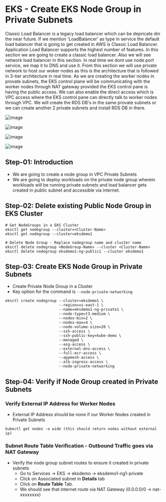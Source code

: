 # EKS - Create EKS Node Group in Private Subnets
Classic Load Balancer is a legacy load balancer which can be depricate din the near future. If we mention 'LoadBalancer' as type in service the default load balancer that is going to get created in AWS is Classic Load Balancer. Application Load Balancer supports the highest number of features. In this section we are going to create a classic load balancer. Also we will see network load balancer in this section.
In real time we dont use node port service, we map it to DNS and use it. From this section we will use private network to host our woker nodes as this is the architecture that is followed in 3-tier architecture in real time. As we are creating the worker nodes in provate subnets, the EKS control plane will be communicating with the worker nodes through NAT gateway provided the EKS control pane is having the public access. We can also enable the direct access which is VPC access where the EKS control pane can directly talk to worker nodes through VPC. We will create the RDS DB's in the same provate subnets or we can create another 2 private subnets and install RDS DB in there. 

![image](https://user-images.githubusercontent.com/115634064/236815147-329a070a-acdc-4fab-8102-e5b1d32f673b.png)

![image](https://user-images.githubusercontent.com/115634064/236814730-ae0a8e00-ced6-4f38-8343-afa459edbe71.png)

![image](https://user-images.githubusercontent.com/115634064/236815439-322b72bd-b2a1-4b7e-8b0b-b214dd87831c.png)

![image](https://user-images.githubusercontent.com/115634064/236819868-973f9092-7111-4ea8-a822-37d3a0e48df1.png)

## Step-01: Introduction
- We are going to create a node group in VPC Private Subnets
- We are going to deploy workloads on the private node group wherein workloads will be running private subnets and load balancer gets created in public subnet and accessible via internet.

## Step-02: Delete existing Public Node Group in EKS Cluster
```
# Get NodeGroups in a EKS Cluster
eksctl get nodegroup --cluster=<Cluster-Name>
eksctl get nodegroup --cluster=eksdemo1

# Delete Node Group - Replace nodegroup name and cluster name
eksctl delete nodegroup <NodeGroup-Name> --cluster <Cluster-Name>
eksctl delete nodegroup eksdemo1-ng-public1 --cluster eksdemo1
```

## Step-03: Create EKS Node Group in Private Subnets
- Create Private Node Group in a Cluster
- Key option for the command is `--node-private-networking`

```
eksctl create nodegroup --cluster=eksdemo1 \
                        --region=us-east-1 \
                        --name=eksdemo1-ng-private1 \
                        --node-type=t3.medium \
                        --nodes-min=2 \
                        --nodes-max=4 \
                        --node-volume-size=20 \
                        --ssh-access \
                        --ssh-public-key=kube-demo \
                        --managed \
                        --asg-access \
                        --external-dns-access \
                        --full-ecr-access \
                        --appmesh-access \
                        --alb-ingress-access \
                        --node-private-networking                       
```

## Step-04: Verify if Node Group created in Private Subnets

### Verify External IP Address for Worker Nodes
- External IP Address should be none if our Worker Nodes created in Private Subnets
```
kubectl get nodes -o wide (this should return nodes without external ip)
```
### Subnet Route Table Verification - Outbound Traffic goes via NAT Gateway
- Verify the node group subnet routes to ensure it created in private subnets
  - Go to Services -> EKS -> eksdemo -> eksdemo1-ng1-private
  - Click on Associated subnet in **Details** tab
  - Click on **Route Table** Tab.
  - We should see that internet route via NAT Gateway (0.0.0.0/0 -> nat-xxxxxxxx)
